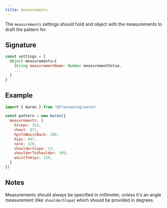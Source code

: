 ```yaml
---
title: measurements
---
```


The `measurements` settings should hold and object with the
measurements to draft the pattern for.

## Signature

```js
const settings = {
  Object measurements={
    String measurementName: Number measurementValue,
    ...
  }
}
```

## Example

```js
import { Aaron } from "@freesewing/aaron"

const pattern = new Aaron({
  measurements: {
    biceps: 254,
    chest: 871,
    hpsToWaistBack: 380,
    hips: 847,
    neck: 320,
    shoulderSlope: 13,
    shoulderToShoulder: 399,
    waistToHips: 120,
  }
})
```

## Notes

Measurements should always be specified in millimeter, unless it's an angle
measurement (like `shoulderSlope`) which should be provided in degrees.

